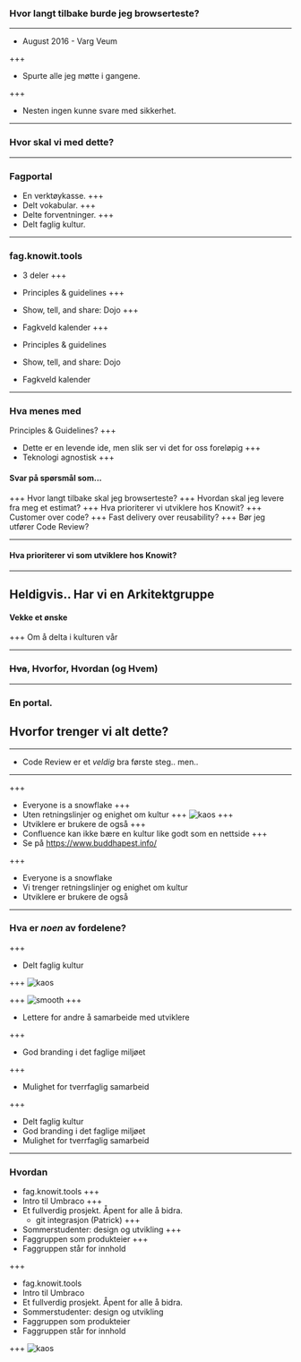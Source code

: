 ### Hvor langt tilbake burde jeg browserteste?

---


* August 2016 - Varg Veum


+++
* Spurte alle jeg møtte i gangene.

+++
* Nesten ingen kunne svare med sikkerhet.


---

### Hvor skal vi med dette?

---

### Fagportal

* En verktøykasse.
+++
* Delt vokabular.
+++
* Delte forventninger.
+++
* Delt faglig kultur.

---

### fag.knowit.tools

* 3 deler
+++

* Principles & guidelines
+++
* Show, tell, and share: Dojo
+++
* Fagkveld kalender
+++

* Principles & guidelines
* Show, tell, and share: Dojo
* Fagkveld kalender
---
### Hva menes med
Principles & Guidelines?
+++
* Dette er en levende ide, men slik ser vi det for oss foreløpig
+++
* Teknologi agnostisk
+++
#### Svar på spørsmål som...
+++
Hvor langt tilbake skal jeg browserteste?
+++
Hvordan skal jeg levere fra meg et estimat?
+++
Hva prioriterer vi utviklere hos Knowit? 
+++
 Customer over code?
+++
 Fast delivery over reusability?
+++
Bør jeg utfører Code Review?

---
#### Hva prioriterer vi som utviklere hos Knowit? 
---
Heldigvis.. Har vi en Arkitektgruppe
---

#### Vekke et ønske
+++
Om å delta i kulturen vår

---
### ~~Hva~~, Hvorfor, Hvordan (og Hvem)
---

### En portal.
## Hvorfor trenger vi alt dette?
---
* Code Review er et *veldig* bra første steg.. men.. 
---
+++
* Everyone is a snowflake
+++
* Uten retningslinjer og enighet om kultur
+++
![kaos](https://i.imgur.com/mX4UyUc.gif)
+++
* Utviklere er brukere de også
+++
* Confluence kan ikke bære en kultur like godt som en nettside
+++
* Se på https://www.buddhapest.info/

+++

* Everyone is a snowflake
* Vi trenger retningslinjer og enighet om kultur
* Utviklere er brukere de også

---

### Hva er _noen_ av fordelene?

+++
* Delt faglig kultur

+++
![kaos](https://i.imgur.com/mX4UyUc.gif)

+++
![smooth](https://i.imgur.com/KGyFG3e.gif)
+++
* Lettere for andre å samarbeide med utviklere

+++
* God branding i det faglige miljøet

+++
* Mulighet for tverrfaglig samarbeid

+++
* Delt faglig kultur
* God branding i det faglige miljøet
* Mulighet for tverrfaglig samarbeid


---
### Hvordan

* fag.knowit.tools
+++ 
* Intro til Umbraco
+++ 
* Et fullverdig prosjekt. Åpent for alle å bidra. 
  * git integrasjon (Patrick)
+++
* Sommerstudenter: design og utvikling
+++
* Faggruppen som produkteier 
+++
* Faggruppen står for innhold

+++ 

* fag.knowit.tools
* Intro til Umbraco
* Et fullverdig prosjekt. Åpent for alle å bidra.
* Sommerstudenter: design og utvikling
* Faggruppen som produkteier 
* Faggruppen står for innhold

+++
![kaos](https://i.imgur.com/mX4UyUc.gif)

